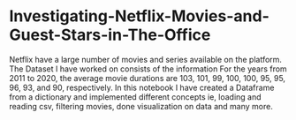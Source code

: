 # Investigating-Netflix-Movies-and-Guest-Stars-in-The-Office
Netflix have a large number of movies and series available on the platform. The Dataset I have worked on consists of the information For the years from 2011 to 2020, the average movie durations are 103, 101, 99, 100, 100, 95, 95, 96, 93, and 90, respectively. In this notebook I have created a Dataframe from a dictionary and implemented different concepts ie, loading and reading csv, filtering movies, done visualization on data and many more.


